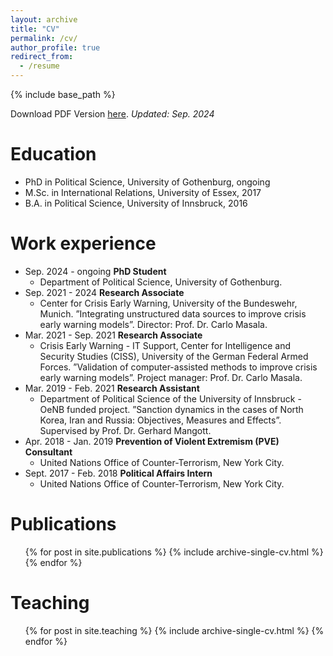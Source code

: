 ```yaml
---
layout: archive
title: "CV"
permalink: /cv/
author_profile: true
redirect_from:
  - /resume
---
```


{% include base_path %}

Download PDF Version [here](/files/CV_Walterskirchen_Sep24.pdf). <i>Updated: Sep. 2024</i>


Education
======
* PhD in Political Science, University of Gothenburg, ongoing
* M.Sc. in International Relations, University of Essex, 2017
* B.A. in Political Science, University of Innsbruck, 2016

Work experience
======
* Sep. 2024 - ongoing <b> PhD Student </b>
  * Department of Political Science, University of Gothenburg.
* Sep. 2021 - 2024 <b> Research Associate </b>
  * Center for Crisis Early Warning, University of the Bundeswehr, Munich. ”Integrating unstructured data sources to improve crisis early warning models”. Director: Prof. Dr. Carlo Masala.
* Mar. 2021 - Sep. 2021 <b>Research Associate</b>
  * Crisis Early Warning - IT Support, Center for Intelligence and Security Studies (CISS), University of the German Federal Armed Forces. ”Validation of computer-assisted methods to improve crisis early warning models”. Project manager: Prof. Dr. Carlo Masala.
* Mar. 2019 - Feb. 2021 <b>Research Assistant</b>
  * Department of Political Science of the University of Innsbruck - OeNB funded project. ”Sanction dynamics in the cases of North Korea, Iran and Russia: Objectives, Measures and Effects”. Supervised by Prof. Dr. Gerhard Mangott.
* Apr. 2018 - Jan. 2019 <b>Prevention of Violent Extremism (PVE) Consultant</b>
  * United Nations Office of Counter-Terrorism, New York City.
* Sept. 2017 - Feb. 2018 <b>Political Affairs Intern</b>
  * United Nations Office of Counter-Terrorism, New York City.
  

Publications
======
  <ul>{% for post in site.publications %}
    {% include archive-single-cv.html %}
  {% endfor %}</ul>
    
Teaching
======
  <ul>{% for post in site.teaching %}
    {% include archive-single-cv.html %}
  {% endfor %}</ul>
  
  
